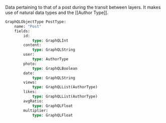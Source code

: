 
Data pertaining to that of a post during the transit between layers. It makes use of natural data types and the [[Author Type]].

```graphql
GraphQLObjectType PostType:
    name: "Post"
    fields: 
        id:
            type: GraphQLInt
        content:
            type: GraphQLString
        user:
            type: AuthorType
        photo:
            type: GraphQLBoolean
        date:
            type: GraphQLString
        views:
            type: GraphQLList(AuthorType)
        likes:
            type: GraphQLList(AuthorType)
        avgRatio:
            type: GraphQLFloat
        multiplier:
            type: GraphQLFloat
```
